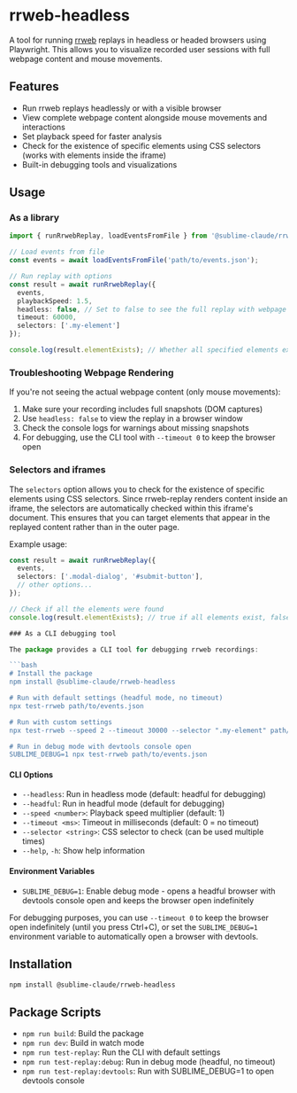 # rrweb-headless

A tool for running [rrweb](https://github.com/rrweb-io/rrweb) replays in headless or headed browsers using Playwright. This allows you to visualize recorded user sessions with full webpage content and mouse movements.

## Features

- Run rrweb replays headlessly or with a visible browser
- View complete webpage content alongside mouse movements and interactions
- Set playback speed for faster analysis
- Check for the existence of specific elements using CSS selectors (works with elements inside the iframe)
- Built-in debugging tools and visualizations

## Usage

### As a library

```typescript
import { runRrwebReplay, loadEventsFromFile } from '@sublime-claude/rrweb-headless';

// Load events from file
const events = await loadEventsFromFile('path/to/events.json');

// Run replay with options
const result = await runRrwebReplay({
  events,
  playbackSpeed: 1.5,
  headless: false, // Set to false to see the full replay with webpage content
  timeout: 60000,
  selectors: ['.my-element']
});

console.log(result.elementExists); // Whether all specified elements exist
```

### Troubleshooting Webpage Rendering

If you're not seeing the actual webpage content (only mouse movements):

1. Make sure your recording includes full snapshots (DOM captures)
2. Use `headless: false` to view the replay in a browser window
3. Check the console logs for warnings about missing snapshots
4. For debugging, use the CLI tool with `--timeout 0` to keep the browser open

### Selectors and iframes

The `selectors` option allows you to check for the existence of specific elements using CSS selectors. Since rrweb-replay renders content inside an iframe, the selectors are automatically checked within this iframe's document. This ensures that you can target elements that appear in the replayed content rather than in the outer page.

Example usage:
```typescript
const result = await runRrwebReplay({
  events,
  selectors: ['.modal-dialog', '#submit-button'],
  // other options...
});

// Check if all the elements were found
console.log(result.elementExists); // true if all elements exist, false otherwise

### As a CLI debugging tool

The package provides a CLI tool for debugging rrweb recordings:

```bash
# Install the package
npm install @sublime-claude/rrweb-headless

# Run with default settings (headful mode, no timeout)
npx test-rrweb path/to/events.json

# Run with custom settings
npx test-rrweb --speed 2 --timeout 30000 --selector ".my-element" path/to/events.json

# Run in debug mode with devtools console open
SUBLIME_DEBUG=1 npx test-rrweb path/to/events.json
```

#### CLI Options

- `--headless`: Run in headless mode (default: headful for debugging)
- `--headful`: Run in headful mode (default for debugging)
- `--speed <number>`: Playback speed multiplier (default: 1)
- `--timeout <ms>`: Timeout in milliseconds (default: 0 = no timeout)
- `--selector <string>`: CSS selector to check (can be used multiple times)
- `--help`, `-h`: Show help information

#### Environment Variables

- `SUBLIME_DEBUG=1`: Enable debug mode - opens a headful browser with devtools console open and keeps the browser open indefinitely

For debugging purposes, you can use `--timeout 0` to keep the browser open indefinitely (until you press Ctrl+C), or set the `SUBLIME_DEBUG=1` environment variable to automatically open a browser with devtools.

## Installation

```bash
npm install @sublime-claude/rrweb-headless
```

## Package Scripts

- `npm run build`: Build the package
- `npm run dev`: Build in watch mode
- `npm run test-replay`: Run the CLI with default settings
- `npm run test-replay:debug`: Run in debug mode (headful, no timeout)
- `npm run test-replay:devtools`: Run with SUBLIME_DEBUG=1 to open devtools console
